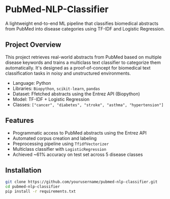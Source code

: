 # PubMed-NLP-Classifier

A lightweight end-to-end ML pipeline that classifies biomedical abstracts from PubMed into disease categories using TF-IDF and Logistic Regression.

## Project Overview

This project retrieves real-world abstracts from PubMed based on multiple disease keywords and trains a multiclass text classifier to categorize them automatically. It's designed as a proof-of-concept for biomedical text classification tasks in noisy and unstructured environments.

- Language: Python
- Libraries: `Biopython`, `scikit-learn`, `pandas`
- Dataset: Ffetched abstracts using the Entrez API (Biopython)
- Model: TF-IDF + Logistic Regression
- Classes: `["cancer", "diabetes", "stroke", "asthma", "hypertension"]`

## Features

- Programmatic access to PubMed abstracts using the Entrez API
- Automated corpus creation and labeling
- Preprocessing pipeline using `TfidfVectorizer`
- Multiclass classifier with `LogisticRegression`
- Achieved ~61% accuracy on test set across 5 disease classes

## Installation

```bash
git clone https://github.com/yourusername/pubmed-nlp-classifier.git
cd pubmed-nlp-classifier
pip install -r requirements.txt
